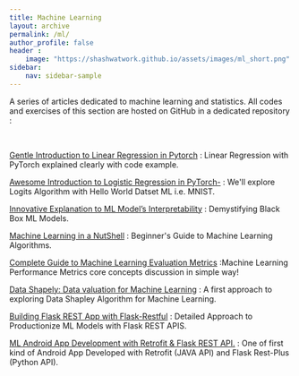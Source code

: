 ```yaml
---
title: Machine Learning
layout: archive
permalink: /ml/
author_profile: false
header :
    image: "https://shashwatwork.github.io/assets/images/ml_short.png"
sidebar:
    nav: sidebar-sample
---
```


A series of articles dedicated to machine learning and statistics. All codes and exercises of this section are hosted on GitHub in a dedicated repository :

<div class="github-card" data-github="shashwatwork" data-width="100%" data-height="" data-theme="default"></div>
<script src="//cdn.jsdelivr.net/github-cards/latest/widget.js"></script>

<br>


[Gentle Introduction to Linear Regression in Pytorch](https://medium.com/@datasciencehub/gentle-introduction-to-linear-regression-in-pytorch-cd6434c98d4d) : Linear Regression with PyTorch explained clearly with code example.

[Awesome Introduction to Logistic Regression in PyTorch-](https://blog.goodaudience.com/awesome-introduction-to-logistic-regression-in-pytorch-d13883ceaa90) : We'll explore Logits Algorithm with Hello World Datset ML i.e. MNIST.

[Innovative Explanation to ML Model’s Interpretability](https://blog.goodaudience.com/innovative-explanation-to-ml-models-interpretability-a9c20dd97c54) : Demystifying Black Box ML Models.

[Machine Learning in a NutShell](https://medium.com/datadriveninvestor/machine-learning-in-a-nutshell-e4ff2a50dbaf) : Beginner's Guide to Machine Learning Algorithms.

[Complete Guide to Machine Learning Evaluation Metrics](https://medium.com/analytics-vidhya/complete-guide-to-machine-learning-evaluation-metrics-615c2864d916) :Machine Learning Performance Metrics core concepts discussion in simple way!

[Data Shapely: Data valuation for Machine Learning](https://medium.com/analytics-vidhya/data-shapely-data-valuation-for-machine-learning-e4bd65508d2e) : A first approach to exploring Data Shapley Algorithm for Machine Learning.

[Building Flask REST App with Flask-Restful](https://medium.com/analytics-vidhya/building-flask-rest-app-with-flask-restful-d22ba4c0e39f) : Detailed Approach to Productionize ML Models with Flask REST APIS.


[ML Android App Development with Retrofit & Flask REST API.](https://medium.com/@datasciencehub/android-app-development-with-retrofit-flask-rest-2e3fe50b00f9) : One of first kind of Android App Developed with Retrofit (JAVA API) and Flask Rest-Plus (Python API).


